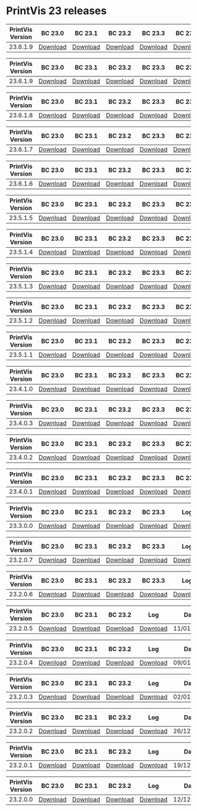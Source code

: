 # PrintVis 23 releases
|PrintVis Version|BC 23.0 | BC 23.1 | BC 23.2 | BC 23.3 | BC 23.4 | BC 23.5 | BC 23.6 |Log|Date|
|---|---| ---| ---| ---| ---| ---| ---|---|---|
|23.6.1.9|[Download](https://printvis.blob.core.windows.net/releases/pv365bc-23/23.6/1.9/23.0%20RuntimePackages.zip)| [Download](https://printvis.blob.core.windows.net/releases/pv365bc-23/23.6/1.9/23.1%20RuntimePackages.zip)| [Download](https://printvis.blob.core.windows.net/releases/pv365bc-23/23.6/1.9/23.2%20RuntimePackages.zip)| [Download](https://printvis.blob.core.windows.net/releases/pv365bc-23/23.6/1.9/23.3%20RuntimePackages.zip)| [Download](https://printvis.blob.core.windows.net/releases/pv365bc-23/23.6/1.9/23.4%20RuntimePackages.zip)| [Download](https://printvis.blob.core.windows.net/releases/pv365bc-23/23.6/1.9/23.5%20RuntimePackages.zip)| [Download](https://printvis.blob.core.windows.net/releases/pv365bc-23/23.6/1.9/23.6%20RuntimePackages.zip)|[Download](https://printvis.blob.core.windows.net/releases/pv365bc-23/23.6/1.9/23.6.1.9%20release%20log.csv)|01/05/2024|

|PrintVis Version|BC 23.0 | BC 23.1 | BC 23.2 | BC 23.3 | BC 23.4 | BC 23.5 | BC 23.6 |Log|Date|
|---|---| ---| ---| ---| ---| ---| ---|---|---|
|23.6.1.9|[Download](https://printvis.blob.core.windows.net/releases/pv365bc-23/23.6/1.9/23.0%20RuntimePackages.zip)| [Download](https://printvis.blob.core.windows.net/releases/pv365bc-23/23.6/1.9/23.1%20RuntimePackages.zip)| [Download](https://printvis.blob.core.windows.net/releases/pv365bc-23/23.6/1.9/23.2%20RuntimePackages.zip)| [Download](https://printvis.blob.core.windows.net/releases/pv365bc-23/23.6/1.9/23.3%20RuntimePackages.zip)| [Download](https://printvis.blob.core.windows.net/releases/pv365bc-23/23.6/1.9/23.4%20RuntimePackages.zip)| [Download](https://printvis.blob.core.windows.net/releases/pv365bc-23/23.6/1.9/23.5%20RuntimePackages.zip)| [Download](https://printvis.blob.core.windows.net/releases/pv365bc-23/23.6/1.9/23.6%20RuntimePackages.zip)|[Download](https://printvis.blob.core.windows.net/releases/pv365bc-23/23.6/1.9/23.6.1.9%20release%20log.csv)|01/05/2024|

|PrintVis Version|BC 23.0 | BC 23.1 | BC 23.2 | BC 23.3 | BC 23.4 | BC 23.5 | BC 23.6 |Log|Date|
|---|---| ---| ---| ---| ---| ---| ---|---|---|
|23.6.1.8|[Download](https://printvis.blob.core.windows.net/releases/pv365bc-23/23.6/1.8/23.0%20RuntimePackages.zip)| [Download](https://printvis.blob.core.windows.net/releases/pv365bc-23/23.6/1.8/23.1%20RuntimePackages.zip)| [Download](https://printvis.blob.core.windows.net/releases/pv365bc-23/23.6/1.8/23.2%20RuntimePackages.zip)| [Download](https://printvis.blob.core.windows.net/releases/pv365bc-23/23.6/1.8/23.3%20RuntimePackages.zip)| [Download](https://printvis.blob.core.windows.net/releases/pv365bc-23/23.6/1.8/23.4%20RuntimePackages.zip)| [Download](https://printvis.blob.core.windows.net/releases/pv365bc-23/23.6/1.8/23.5%20RuntimePackages.zip)| [Download](https://printvis.blob.core.windows.net/releases/pv365bc-23/23.6/1.8/23.6%20RuntimePackages.zip)|[Download](https://printvis.blob.core.windows.net/releases/pv365bc-23/23.6/1.8/23.6.1.8%20release%20log.csv)|16/04/2024|

|PrintVis Version|BC 23.0 | BC 23.1 | BC 23.2 | BC 23.3 | BC 23.4 | BC 23.5 | BC 23.6 |Log|Date|
|---|---| ---| ---| ---| ---| ---| ---|---|---|
|23.6.1.7|[Download](https://printvis.blob.core.windows.net/releases/pv365bc-23/23.6/1.7/23.0%20RuntimePackages.zip)| [Download](https://printvis.blob.core.windows.net/releases/pv365bc-23/23.6/1.7/23.1%20RuntimePackages.zip)| [Download](https://printvis.blob.core.windows.net/releases/pv365bc-23/23.6/1.7/23.2%20RuntimePackages.zip)| [Download](https://printvis.blob.core.windows.net/releases/pv365bc-23/23.6/1.7/23.3%20RuntimePackages.zip)| [Download](https://printvis.blob.core.windows.net/releases/pv365bc-23/23.6/1.7/23.4%20RuntimePackages.zip)| [Download](https://printvis.blob.core.windows.net/releases/pv365bc-23/23.6/1.7/23.5%20RuntimePackages.zip)| [Download](https://printvis.blob.core.windows.net/releases/pv365bc-23/23.6/1.7/23.6%20RuntimePackages.zip)|[Download](https://printvis.blob.core.windows.net/releases/pv365bc-23/23.6/1.7/23.6.1.7%20release%20log.csv)|16/04/2024|

|PrintVis Version|BC 23.0 | BC 23.1 | BC 23.2 | BC 23.3 | BC 23.4 | BC 23.5 | BC 23.6 |Log|Date|
|---|---| ---| ---| ---| ---| ---| ---|---|---|
|23.6.1.6|[Download](https://printvis.blob.core.windows.net/releases/pv365bc-23/23.6/1.6/23.0%20RuntimePackages.zip)| [Download](https://printvis.blob.core.windows.net/releases/pv365bc-23/23.6/1.6/23.1%20RuntimePackages.zip)| [Download](https://printvis.blob.core.windows.net/releases/pv365bc-23/23.6/1.6/23.2%20RuntimePackages.zip)| [Download](https://printvis.blob.core.windows.net/releases/pv365bc-23/23.6/1.6/23.3%20RuntimePackages.zip)| [Download](https://printvis.blob.core.windows.net/releases/pv365bc-23/23.6/1.6/23.4%20RuntimePackages.zip)| [Download](https://printvis.blob.core.windows.net/releases/pv365bc-23/23.6/1.6/23.5%20RuntimePackages.zip)| [Download](https://printvis.blob.core.windows.net/releases/pv365bc-23/23.6/1.6/23.6%20RuntimePackages.zip)|[Download](https://printvis.blob.core.windows.net/releases/pv365bc-23/23.6/1.6/23.6.1.6%20release%20log.csv)|09/04/2024|

|PrintVis Version|BC 23.0 | BC 23.1 | BC 23.2 | BC 23.3 | BC 23.4 | BC 23.5 |Log|Date|
|---|---| ---| ---| ---| ---| ---|---|---|
|23.5.1.5|[Download](https://printvis.blob.core.windows.net/releases/pv365bc-23/23.5/1.5/23.0%20RuntimePackages.zip)| [Download](https://printvis.blob.core.windows.net/releases/pv365bc-23/23.5/1.5/23.1%20RuntimePackages.zip)| [Download](https://printvis.blob.core.windows.net/releases/pv365bc-23/23.5/1.5/23.2%20RuntimePackages.zip)| [Download](https://printvis.blob.core.windows.net/releases/pv365bc-23/23.5/1.5/23.3%20RuntimePackages.zip)| [Download](https://printvis.blob.core.windows.net/releases/pv365bc-23/23.5/1.5/23.4%20RuntimePackages.zip)| [Download](https://printvis.blob.core.windows.net/releases/pv365bc-23/23.5/1.5/23.5%20RuntimePackages.zip)|[Download](https://printvis.blob.core.windows.net/releases/pv365bc-23/23.5/1.5/23.5.1.5%20release%20log.csv)|02/04/2024|

|PrintVis Version|BC 23.0 | BC 23.1 | BC 23.2 | BC 23.3 | BC 23.4 | BC 23.5 |Log|Date|
|---|---| ---| ---| ---| ---| ---|---|---|
|23.5.1.4|[Download](https://printvis.blob.core.windows.net/releases/pv365bc-23/23.5/1.4/23.0%20RuntimePackages.zip)| [Download](https://printvis.blob.core.windows.net/releases/pv365bc-23/23.5/1.4/23.1%20RuntimePackages.zip)| [Download](https://printvis.blob.core.windows.net/releases/pv365bc-23/23.5/1.4/23.2%20RuntimePackages.zip)| [Download](https://printvis.blob.core.windows.net/releases/pv365bc-23/23.5/1.4/23.3%20RuntimePackages.zip)| [Download](https://printvis.blob.core.windows.net/releases/pv365bc-23/23.5/1.4/23.4%20RuntimePackages.zip)| [Download](https://printvis.blob.core.windows.net/releases/pv365bc-23/23.5/1.4/23.5%20RuntimePackages.zip)|[Download](https://printvis.blob.core.windows.net/releases/pv365bc-23/23.5/1.4/23.5.1.4%20release%20log.csv)|26/03/2024|

|PrintVis Version|BC 23.0 | BC 23.1 | BC 23.2 | BC 23.3 | BC 23.4 | BC 23.5 |Log|Date|
|---|---| ---| ---| ---| ---| ---|---|---|
|23.5.1.3|[Download](https://printvis.blob.core.windows.net/releases/pv365bc-23/23.5/1.3/23.0%20RuntimePackages.zip)| [Download](https://printvis.blob.core.windows.net/releases/pv365bc-23/23.5/1.3/23.1%20RuntimePackages.zip)| [Download](https://printvis.blob.core.windows.net/releases/pv365bc-23/23.5/1.3/23.2%20RuntimePackages.zip)| [Download](https://printvis.blob.core.windows.net/releases/pv365bc-23/23.5/1.3/23.3%20RuntimePackages.zip)| [Download](https://printvis.blob.core.windows.net/releases/pv365bc-23/23.5/1.3/23.4%20RuntimePackages.zip)| [Download](https://printvis.blob.core.windows.net/releases/pv365bc-23/23.5/1.3/23.5%20RuntimePackages.zip)|[Download](https://printvis.blob.core.windows.net/releases/pv365bc-23/23.5/1.3/23.5.1.3%20release%20log.csv)|19/03/2024|

|PrintVis Version|BC 23.0 | BC 23.1 | BC 23.2 | BC 23.3 | BC 23.4 | BC 23.5 |Log|Date|
|---|---| ---| ---| ---| ---| ---|---|---|
|23.5.1.2|[Download](https://printvis.blob.core.windows.net/releases/pv365bc-23/23.5/1.2/23.0%20RuntimePackages.zip)| [Download](https://printvis.blob.core.windows.net/releases/pv365bc-23/23.5/1.2/23.1%20RuntimePackages.zip)| [Download](https://printvis.blob.core.windows.net/releases/pv365bc-23/23.5/1.2/23.2%20RuntimePackages.zip)| [Download](https://printvis.blob.core.windows.net/releases/pv365bc-23/23.5/1.2/23.3%20RuntimePackages.zip)| [Download](https://printvis.blob.core.windows.net/releases/pv365bc-23/23.5/1.2/23.4%20RuntimePackages.zip)| [Download](https://printvis.blob.core.windows.net/releases/pv365bc-23/23.5/1.2/23.5%20RuntimePackages.zip)|[Download](https://printvis.blob.core.windows.net/releases/pv365bc-23/23.5/1.2/23.5.1.2%20release%20log.csv)|12/03/2024|

|PrintVis Version|BC 23.0 | BC 23.1 | BC 23.2 | BC 23.3 | BC 23.4 | BC 23.5 |Log|Date|
|---|---| ---| ---| ---| ---| ---|---|---|
|23.5.1.1|[Download](https://printvis.blob.core.windows.net/releases/pv365bc-23/23.5/1.1/23.0%20RuntimePackages.zip)| [Download](https://printvis.blob.core.windows.net/releases/pv365bc-23/23.5/1.1/23.1%20RuntimePackages.zip)| [Download](https://printvis.blob.core.windows.net/releases/pv365bc-23/23.5/1.1/23.2%20RuntimePackages.zip)| [Download](https://printvis.blob.core.windows.net/releases/pv365bc-23/23.5/1.1/23.3%20RuntimePackages.zip)| [Download](https://printvis.blob.core.windows.net/releases/pv365bc-23/23.5/1.1/23.4%20RuntimePackages.zip)| [Download](https://printvis.blob.core.windows.net/releases/pv365bc-23/23.5/1.1/23.5%20RuntimePackages.zip)|[Download](https://printvis.blob.core.windows.net/releases/pv365bc-23/23.5/1.1/23.5.1.1%20release%20log.csv)|08/03/2024|

|PrintVis Version|BC 23.0 | BC 23.1 | BC 23.2 | BC 23.3 | BC 23.4 |Log|Date|
|---|---| ---| ---| ---| ---|---|---|
|23.4.1.0|[Download](https://printvis.blob.core.windows.net/releases/pv365bc-23/23.4/1.0/23.0%20RuntimePackages.zip)| [Download](https://printvis.blob.core.windows.net/releases/pv365bc-23/23.4/1.0/23.1%20RuntimePackages.zip)| [Download](https://printvis.blob.core.windows.net/releases/pv365bc-23/23.4/1.0/23.2%20RuntimePackages.zip)| [Download](https://printvis.blob.core.windows.net/releases/pv365bc-23/23.4/1.0/23.3%20RuntimePackages.zip)| [Download](https://printvis.blob.core.windows.net/releases/pv365bc-23/23.4/1.0/23.4%20RuntimePackages.zip)|[Download](https://printvis.blob.core.windows.net/releases/pv365bc-23/23.4/1.0/23.4.1.0%20release%20log.csv)|29/02/2024|

|PrintVis Version|BC 23.0 | BC 23.1 | BC 23.2 | BC 23.3 | BC 23.4 |Log|Date|
|---|---| ---| ---| ---| ---|---|---|
|23.4.0.3|[Download](https://printvis.blob.core.windows.net/releases/pv365bc-23/23.4/0.3/23.0%20RuntimePackages.zip)| [Download](https://printvis.blob.core.windows.net/releases/pv365bc-23/23.4/0.3/23.1%20RuntimePackages.zip)| [Download](https://printvis.blob.core.windows.net/releases/pv365bc-23/23.4/0.3/23.2%20RuntimePackages.zip)| [Download](https://printvis.blob.core.windows.net/releases/pv365bc-23/23.4/0.3/23.3%20RuntimePackages.zip)| [Download](https://printvis.blob.core.windows.net/releases/pv365bc-23/23.4/0.3/23.4%20RuntimePackages.zip)|[Download](https://printvis.blob.core.windows.net/releases/pv365bc-23/23.4/0.3/23.4.0.3%20release%20log.csv)|20/02/2024|

|PrintVis Version|BC 23.0 | BC 23.1 | BC 23.2 | BC 23.3 | BC 23.4 |Log|Date|
|---|---| ---| ---| ---| ---|---|---|
|23.4.0.2|[Download](https://printvis.blob.core.windows.net/releases/pv365bc-23/23.4/0.2/23.0%20RuntimePackages.zip)| [Download](https://printvis.blob.core.windows.net/releases/pv365bc-23/23.4/0.2/23.1%20RuntimePackages.zip)| [Download](https://printvis.blob.core.windows.net/releases/pv365bc-23/23.4/0.2/23.2%20RuntimePackages.zip)| [Download](https://printvis.blob.core.windows.net/releases/pv365bc-23/23.4/0.2/23.3%20RuntimePackages.zip)| [Download](https://printvis.blob.core.windows.net/releases/pv365bc-23/23.4/0.2/23.4%20RuntimePackages.zip)|[Download](https://printvis.blob.core.windows.net/releases/pv365bc-23/23.4/0.2/23.4.0.2%20release%20log.csv)|13/02/2024|

|PrintVis Version|BC 23.0 | BC 23.1 | BC 23.2 | BC 23.3 | BC 23.4 |Log|Date|
|---|---| ---| ---| ---| ---|---|---|
|23.4.0.1|[Download](https://printvis.blob.core.windows.net/releases/pv365bc-23/23.4/0.1/23.0%20RuntimePackages.zip)| [Download](https://printvis.blob.core.windows.net/releases/pv365bc-23/23.4/0.1/23.1%20RuntimePackages.zip)| [Download](https://printvis.blob.core.windows.net/releases/pv365bc-23/23.4/0.1/23.2%20RuntimePackages.zip)| [Download](https://printvis.blob.core.windows.net/releases/pv365bc-23/23.4/0.1/23.3%20RuntimePackages.zip)| [Download](https://printvis.blob.core.windows.net/releases/pv365bc-23/23.4/0.1/23.4%20RuntimePackages.zip)|[Download](https://printvis.blob.core.windows.net/releases/pv365bc-23/23.4/0.1/23.4.0.1%20release%20log.csv)|06/02/2024|

|PrintVis Version|BC 23.0 | BC 23.1 | BC 23.2 | BC 23.3 |Log|Date|
|---|---| ---| ---| ---|---|---|
|23.3.0.0|[Download](https://printvis.blob.core.windows.net/releases/pv365bc-23/23.3/0.0/23.0%20RuntimePackages.zip)| [Download](https://printvis.blob.core.windows.net/releases/pv365bc-23/23.3/0.0/23.1%20RuntimePackages.zip)| [Download](https://printvis.blob.core.windows.net/releases/pv365bc-23/23.3/0.0/23.2%20RuntimePackages.zip)| [Download](https://printvis.blob.core.windows.net/releases/pv365bc-23/23.3/0.0/23.3%20RuntimePackages.zip)|[Download](https://printvis.blob.core.windows.net/releases/pv365bc-23/23.3/0.0/23.3.0.0%20release%20log.csv)|30/01/2024|

|PrintVis Version|BC 23.0 | BC 23.1 | BC 23.2 | BC 23.3 |Log|Date|
|---|---| ---| ---| ---|---|---|
|23.2.0.7|[Download](https://printvis.blob.core.windows.net/releases/pv365bc-23/23.2/0.7/23.0%20RuntimePackages.zip)| [Download](https://printvis.blob.core.windows.net/releases/pv365bc-23/23.2/0.7/23.1%20RuntimePackages.zip)| [Download](https://printvis.blob.core.windows.net/releases/pv365bc-23/23.2/0.7/23.2%20RuntimePackages.zip)| [Download](https://printvis.blob.core.windows.net/releases/pv365bc-23/23.2/0.7/23.3%20RuntimePackages.zip)|[Download](https://printvis.blob.core.windows.net/releases/pv365bc-23/23.2/0.7/23.2.0.7%20release%20log.csv)|24/01/2024|

|PrintVis Version|BC 23.0 | BC 23.1 | BC 23.2 | BC 23.3 |Log|Date|
|---|---| ---| ---| ---|---|---|
|23.2.0.6|[Download](https://printvis.blob.core.windows.net/releases/pv365bc-23/23.2/0.6/23.0%20RuntimePackages.zip)| [Download](https://printvis.blob.core.windows.net/releases/pv365bc-23/23.2/0.6/23.1%20RuntimePackages.zip)| [Download](https://printvis.blob.core.windows.net/releases/pv365bc-23/23.2/0.6/23.2%20RuntimePackages.zip)| [Download](https://printvis.blob.core.windows.net/releases/pv365bc-23/23.2/0.6/23.3%20RuntimePackages.zip)|[Download](https://printvis.blob.core.windows.net/releases/pv365bc-23/23.2/0.6/23.2.0.6%20release%20log.csv)|16/01/2024|

|PrintVis Version|BC 23.0 | BC 23.1 | BC 23.2 |Log|Date|
|---|---| ---| ---|---|---|
|23.2.0.5|[Download](https://printvis.blob.core.windows.net/releases/pv365bc-23/23.2/0.5/23.0%20RuntimePackages.zip)| [Download](https://printvis.blob.core.windows.net/releases/pv365bc-23/23.2/0.5/23.1%20RuntimePackages.zip)| [Download](https://printvis.blob.core.windows.net/releases/pv365bc-23/23.2/0.5/23.2%20RuntimePackages.zip)|[Download](https://printvis.blob.core.windows.net/releases/pv365bc-23/23.2/0.5/23.2.0.5%20release%20log.csv)|11/01/2024|

|PrintVis Version|BC 23.0 | BC 23.1 | BC 23.2 |Log|Date|
|---|---| ---| ---|---|---|
|23.2.0.4|[Download](https://printvis.blob.core.windows.net/releases/pv365bc-23/23.2/0.4/23.0%20RuntimePackages.zip)| [Download](https://printvis.blob.core.windows.net/releases/pv365bc-23/23.2/0.4/23.1%20RuntimePackages.zip)| [Download](https://printvis.blob.core.windows.net/releases/pv365bc-23/23.2/0.4/23.2%20RuntimePackages.zip)|[Download](https://printvis.blob.core.windows.net/releases/pv365bc-23/23.2/0.4/23.2.0.4%20release%20log.csv)|09/01/2024|

|PrintVis Version|BC 23.0 | BC 23.1 | BC 23.2 |Log|Date|
|---|---| ---| ---|---|---|
|23.2.0.3|[Download](https://printvis.blob.core.windows.net/releases/pv365bc-23/23.2/0.3/23.0%20RuntimePackages.zip)| [Download](https://printvis.blob.core.windows.net/releases/pv365bc-23/23.2/0.3/23.1%20RuntimePackages.zip)| [Download](https://printvis.blob.core.windows.net/releases/pv365bc-23/23.2/0.3/23.2%20RuntimePackages.zip)|[Download](https://printvis.blob.core.windows.net/releases/pv365bc-23/23.2/0.3/23.2.0.3%20release%20log.csv)|02/01/2024|

|PrintVis Version|BC 23.0 | BC 23.1 | BC 23.2 |Log|Date|
|---|---| ---| ---|---|---|
|23.2.0.2|[Download](https://printvis.blob.core.windows.net/releases/pv365bc-23/23.2/0.2/23.0%20RuntimePackages.zip)| [Download](https://printvis.blob.core.windows.net/releases/pv365bc-23/23.2/0.2/23.1%20RuntimePackages.zip)| [Download](https://printvis.blob.core.windows.net/releases/pv365bc-23/23.2/0.2/23.2%20RuntimePackages.zip)|[Download](https://printvis.blob.core.windows.net/releases/pv365bc-23/23.2/0.2/23.2.0.2%20release%20log.csv)|26/12/2023|

|PrintVis Version|BC 23.0 | BC 23.1 | BC 23.2 |Log|Date|
|---|---| ---| ---|---|---|
|23.2.0.1|[Download](https://printvis.blob.core.windows.net/releases/pv365bc-23/23.2/0.1/23.0%20RuntimePackages.zip)| [Download](https://printvis.blob.core.windows.net/releases/pv365bc-23/23.2/0.1/23.1%20RuntimePackages.zip)| [Download](https://printvis.blob.core.windows.net/releases/pv365bc-23/23.2/0.1/23.2%20RuntimePackages.zip)|[Download](https://printvis.blob.core.windows.net/releases/pv365bc-23/23.2/0.1/23.2.0.1%20release%20log.csv)|19/12/2023|

|PrintVis Version|BC 23.0 | BC 23.1 | BC 23.2 |Log|Date|
|---|---| ---| ---|---|---|
|23.2.0.0|[Download](https://printvis.blob.core.windows.net/releases/pv365bc-23/23.2/0/23.0%20RuntimePackages.zip)| [Download](https://printvis.blob.core.windows.net/releases/pv365bc-23/23.2/0/23.1%20RuntimePackages.zip)| [Download](https://printvis.blob.core.windows.net/releases/pv365bc-23/23.2/0/23.2%20RuntimePackages.zip)|[Download](https://printvis.blob.core.windows.net/releases/pv365bc-23/23.2/0/23.2.0.0%20release%20log.csv)|12/12/2023|

